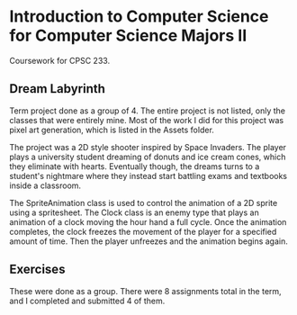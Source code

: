 # Introduction to Computer Science for Computer Science Majors II
Coursework for CPSC 233.

## Dream Labyrinth

Term project done as a group of 4. The entire project is not listed, only the classes that were entirely mine. Most of the work I did for this project was pixel art generation, which is listed in the Assets folder.

The project was a 2D style shooter inspired by Space Invaders. The player plays a university student dreaming of donuts and ice cream cones, which they eliminate with hearts. Eventually though, the dreams turns to a student's nightmare where they instead start battling exams and textbooks inside a classroom.

The SpriteAnimation class is used to control the animation of a 2D sprite using a spritesheet. The Clock class is an enemy type that plays an animation of a clock moving the hour hand a full cycle. Once the animation completes, the clock freezes the movement of the player for a specified amount of time. Then the player unfreezes and the animation begins again.

## Exercises

These were done as a group. There were 8 assignments total in the term, and I completed and submitted 4 of them.
